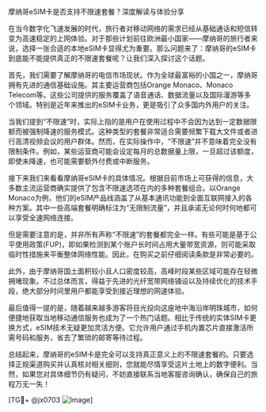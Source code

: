 摩纳哥eSIM卡是否支持不限速套餐？深度解读与体验分享

在当今数字化飞速发展的时代，旅行者对移动网络的需求已经从基础通话和短信转变为高速稳定的上网体验。对于那些计划前往欧洲最小国家——摩纳哥的旅行者来说，选择一张合适的本地eSIM卡显得尤为重要。那么问题来了：摩纳哥的eSIM卡到底能不能提供真正的不限速套餐呢？让我们深入探讨这个话题。

首先，我们需要了解摩纳哥的电信市场现状。作为全球最富裕的小国之一，摩纳哥拥有先进的通信基础设施。其主要运营商包括Orange Monaco、Monaco Telecom等。这些公司提供的服务覆盖了语音通话、数据流量以及国际漫游等多个领域。特别是近年来推出的eSIM卡业务，更是吸引了众多国内外用户的关注。

当我们提到“不限速”时，实际上指的是用户在使用过程中不会因为达到一定数据限额而被强制降速的服务模式。这种类型的套餐非常适合需要频繁下载大文件或者进行高清视频会议的用户群体。然而，在实际操作中，“不限速”并不意味着完全没有限制条件。例如，某些运营商可能会设定每月的总数据量上限，一旦超过该额度，即使未降速，也可能需要额外付费或中断服务。

接下来我们来看看摩纳哥eSIM卡的具体情况。根据目前市场上可获得的信息，大多数主流运营商确实提供了包含不限速选项在内的多种套餐组合。以Orange Monaco为例，他们的eSIM产品线涵盖了从基本通讯功能到全面互联网接入的各种方案。其中一些高端套餐明确标注为“无限制流量”，并且承诺无论何时何地都可以享受全速网络连接。

但是需要注意的是，并非所有声称“不限速”的套餐都完全一样。有些可能是基于公平使用政策(FUP)，即如果检测到某个账户长时间占用大量带宽资源，则可能采取临时性措施来平衡整体网络性能。因此，在购买之前仔细阅读条款是非常必要的。

此外，由于摩纳哥国土面积较小且人口密度较高，高峰时段某些区域可能存在轻微拥堵现象。不过总体而言，得益于先进的光纤宽带网络铺设以及持续优化的技术手段，绝大部分时间里用户都能享受到接近理想的网速体验。

最后值得一提的是，随着越来越多游客将目光投向这座地中海沿岸明珠城市，如何便捷地获取当地移动通信服务也成为了一个热门话题。相比于传统的实体SIM卡更换方式，eSIM技术无疑更加灵活方便。它允许用户通过手机内置芯片直接激活所需号码和服务，省去了繁琐的邮寄等待过程。

总结起来，摩纳哥的eSIM卡是完全可以支持真正意义上的不限速套餐的。只要选择正规渠道购买并认真核对相关细则，您就能尽情享受这片土地上的数字便利。当然，如果您对具体细节仍有疑问，不妨直接联系当地客服咨询确认，确保自己的旅程万无一失！

[TG💪+ @jx0703 ![Image](https://github.com/user-attachments/assets/dbca1d08-cadb-493c-b0ec-ad6f7a83f270)]